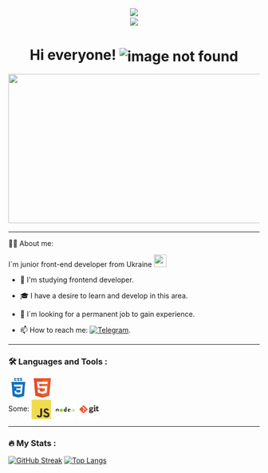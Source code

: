 
  <div id="header" align="center">
    <img src="https://media.giphy.com/media/bGgsc5mWoryfgKBx1u/giphy.gif" width="100"/>
  </div>

  <div id="badges" align="center"> 
    <a href="https://www.linkedin.com/in/serhii-mukhamedianov-4263a1230">
      <img src="https://img.shields.io/badge/LinkedIn-blue?logo=linkedin&logoColor=white&style=for-the-badge"/>
    </a>
  </div>

  <h1 align="center">
      Hi everyone!
      <img src="https://media.giphy.com/media/mYxaNIP9suGG4murEa/giphy.gif" width="80px" alt= "image not found"  align="center">
  </h1>
  
  <div align="center">
      <img src="https://media.giphy.com/media/3oEdv1vkhqxcynkB5C/giphy.gif" width="600" height="300"/>
  </div>
  
  ---
  
  :man_technologist: About me:
  
  I`m junior front-end developer from Ukraine <img src="https://media.giphy.com/media/VxKgxmwZOmsDga4KrR/giphy.gif" width="25" height="25px"/>
  
  - :closed_book: I'm studying frontend developer.

  - :mortar_board: I have a desire to learn and develop in this area.
  
  - :telescope: I`m looking for a permanent job to gain experience.

  - :mailbox: How to reach me: [![Telegram](https://img.shields.io/badge/-telegram-blue?style=flat&logo=telegram&logoColor=white)](https://t.me/boskolife).

  ---
  
  ### :hammer_and_wrench: Languages and Tools :
  
  <div>
    <img src="https://github.com/devicons/devicon/blob/master/icons/css3/css3-plain-wordmark.svg"  title="CSS3" alt="CSS" width="40" height="40"/>&nbsp;
    <img src="https://github.com/devicons/devicon/blob/master/icons/html5/html5-original.svg" title="HTML5" alt="HTML" width="40" height="40"/>&nbsp;
  
  
   <div>
     Some:  
      <img src="https://github.com/devicons/devicon/blob/master/icons/javascript/javascript-original.svg" align="center" title="JavaScript" alt="JavaScript" width="40"                     height="40"/>&nbsp;
      <img src="https://github.com/devicons/devicon/blob/master/icons/nodejs/nodejs-original-wordmark.svg" align="center" title="NodeJS" alt="NodeJS" width="40" height="40"/>&nbsp;
      <img src="https://github.com/devicons/devicon/blob/master/icons/git/git-original-wordmark.svg" align="center" title="Git" **alt="Git" width="40" height="40"/>
    </div>
  </div>
  
  ---
  
  
### :fire: My Stats :

[![GitHub Streak](http://github-readme-streak-stats.herokuapp.com?user=boskolife&theme=merko&hide_border=true&border_radius=5)](https://git.io/streak-stats)   [![Top Langs](https://github-readme-stats.vercel.app/api/top-langs/?username=boskolife&theme=merko&hide_border=true&border_radius=5&line_height=10)](https://github.com/anuraghazra/github-readme-stats)
  

